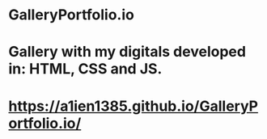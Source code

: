 # GalleryPortfolio.io
# Gallery with my digitals developed in: HTML, CSS and JS.
# https://a1ien1385.github.io/GalleryPortfolio.io/
